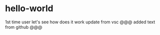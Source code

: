# hello-world
1st time user
let's see how does it work
update from vsc
@@@ added text from github @@@
